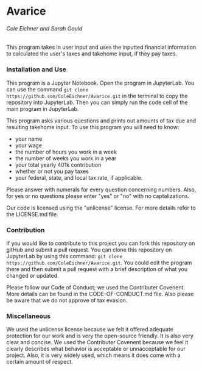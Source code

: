 # Avarice
###### Cole Eichner and Sarah Gould


This program takes in user input and uses the inputted financial information to calculated the user's taxes and takehome input, if they pay taxes.

### Installation and Use

This program is a Jupyter Notebook. Open the program in JupyterLab. You can use the command `git clone 
https://github.com/ColeEichner/Avarice.git` in the terminal to copy the repository into JupyterLab. Then you can simply run the code cell of the main program in JupyterLab.

This program asks various questions and prints out amounts of tax due and resulting takehome input. To use this program you will need to know:
* your name
* your wage
* the number of hours you work in a week
* the number of weeks you work in a year
* your total yearly 401k contribution
* whether or not you pay taxes
* your federal, state, and local tax rate, if applicable.

Please answer with numerals for every question concerning numbers. Also, for yes or no questions please enter "yes" or "no" with no captalizations.

Our code is licensed using the "unlicense" license. For more details refer to the LICENSE.md file.

### Contribution

If you would like to contribute to this project you can fork this repository on gitHub and submit a pull request. You can clone this repository on JupyterLab by using this command: 
`git clone https://github.com/ColeEichner/Avarice.git`. You could edit the program there and then submit a pull request with a brief description of what you changed or updated.

Please follow our Code of Conduct; we used the Contributer Covenent. More details can be found in the CODE-OF-CONDUCT.md file. Also please be aware that we do not approve of tax evasion.


### Miscellaneous

We used the unlicense license because we felt it offered adequate protection for our work and is very the open-source friendly. It is also very clear and concise. We used the Contributer Covenent because we feel it clearly describes what behavior is acceptable or unnacceptable for our project. Also, it is very widely used, which means it does come with a certain amount of respect.
